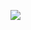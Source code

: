 [![](https://jitpack.io/v/BDNBESPALOV/java-project-lvl1.svg)](https://jitpack.io/#BDNBESPALOV/java-project-lvl1)
